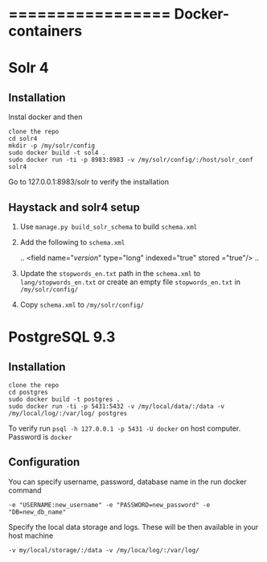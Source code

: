 =================
Docker-containers
=================

Solr 4
======

Installation
------------
Instal docker and then

    clone the repo
    cd solr4
    mkdir -p /my/solr/config
    sudo docker build -t sol4 .
    sudo docker run -ti -p 8983:8983 -v /my/solr/config/:/host/solr_conf solr4

Go to 127.0.0.1:8983/solr to verify the installation

Haystack and solr4 setup
------------------------
1. Use `manage.py build_solr_schema` to build `schema.xml`
3. Add the following to `schema.xml`
    
    ..
    &lt;field name="_version_" type="long" indexed="true" stored ="true"/&gt;
    ..

3. Update the `stopwords_en.txt` path in the `schema.xml` to `lang/stopwords_en.txt` or create an empty file `stopwords_en.txt` in `/my/solr/config/`
4. Copy `schema.xml` to `/my/solr/config/`

PostgreSQL 9.3
==============

Installation
------------
    clone the repo
    cd postgres
    sudo docker build -t postgres .
    sudo docker run -ti -p 5431:5432 -v /my/local/data/:/data -v /my/local/log/:/var/log/ postgres

To verify run `psql -h 127.0.0.1 -p 5431 -U docker` on host computer. Password is `docker`

Configuration
-------------
You can specify username, password, database name in the run docker command

    -e "USERNAME:new_username" -e "PASSWORD=new_password" -e "DB=new_db_name"

Specify the local data storage and logs. These will be then available in your host machine

    -v my/local/storage/:/data -v /my/loca/log/:/var/log/

